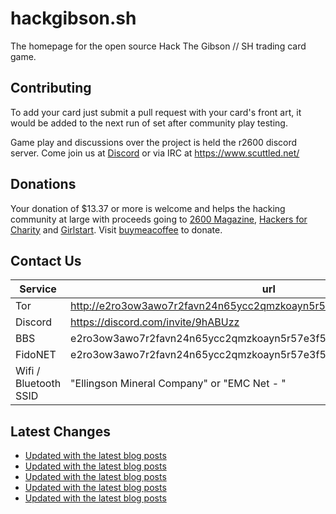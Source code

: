 # hackgibson.sh
The homepage for the open source Hack The Gibson // SH trading card game.


## Contributing

To add your card just submit a pull request with your card's front art, it would be added to the next run of set after community play testing.

Game play and discussions over the project is held the r2600 discord server. Come join us at [Discord](https://discord.com/invite/9hABUzz) or via IRC at https://www.scuttled.net/


## Donations

Your donation of $13.37 or more is welcome and helps the hacking community at large with proceeds going to [2600 Magazine](https://2600.com/), [Hackers for Charity](https://hackersforcharity.org) and [Girlstart](https://girlstart.org).  Visit [buymeacoffee](https://www.buymeacoffee.com/hackgibson.sh) to donate.


## Contact Us

Service | url
-|-
Tor | http://e2ro3ow3awo7r2favn24n65ycc2qmzkoayn5r57e3f56nvjwdcgg32ad.onion
Discord | https://discord.com/invite/9hABUzz
BBS | e2ro3ow3awo7r2favn24n65ycc2qmzkoayn5r57e3f56nvjwdcgg32ad.onion:23
FidoNET | e2ro3ow3awo7r2favn24n65ycc2qmzkoayn5r57e3f56nvjwdcgg32ad.onion:24554
Wifi / Bluetooth SSID | "Ellingson Mineral Company" or "EMC Net - <fidonet address>"

## Latest Changes
<!-- BLOG-POST-LIST:START -->
- [Updated with the latest blog posts](https://github.com/DFW2600/hackgibson.sh/commit/04f5ad791c12a49869c9799e47d4e4ea8ac7642f)
- [Updated with the latest blog posts](https://github.com/DFW2600/hackgibson.sh/commit/350c3a57565c5a0bc34fc70d1ebc8ce1e3eca438)
- [Updated with the latest blog posts](https://github.com/DFW2600/hackgibson.sh/commit/42b5f8e44b29fc1a0e50366fc673495259d6e890)
- [Updated with the latest blog posts](https://github.com/DFW2600/hackgibson.sh/commit/7fe9b622396217e7073e7a246f1675a79d04a294)
- [Updated with the latest blog posts](https://github.com/DFW2600/hackgibson.sh/commit/045f56cf905b881f825c5ad7124d87f8e7fd8712)
<!-- BLOG-POST-LIST:END -->
